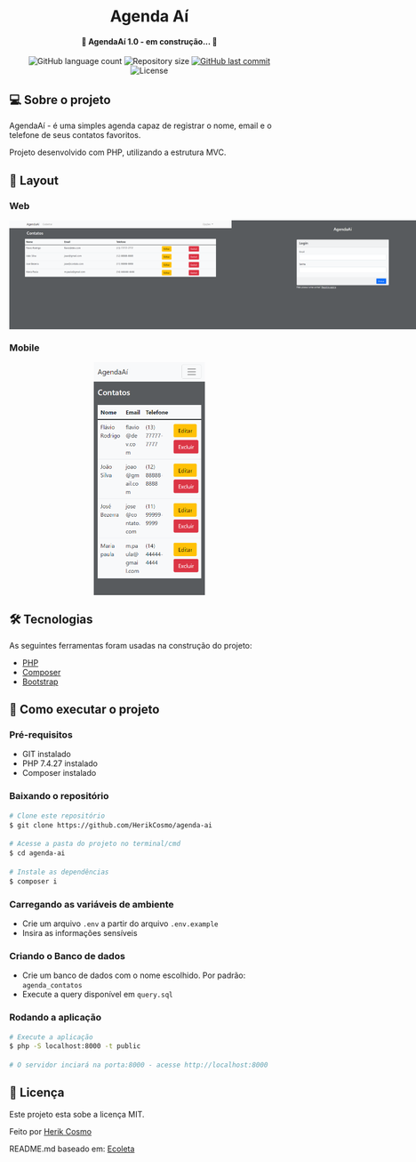 <h1 align="center">
    Agenda Aí
</h1>

<h4 align="center"> 
	🚧 AgendaAí 1.0 - em construção... 🚧
</h4>

<p align="center">
  <img alt="GitHub language count" src="https://img.shields.io/github/languages/count/HerikCosmo/agenda-ai?color=%2304D361">

  <img alt="Repository size" src="https://img.shields.io/github/repo-size/HerikCosmo/agenda-ai">

  <a href="https://github.com/HerikCosmo/agenda-ai/commits/master">
    <img alt="GitHub last commit" src="https://img.shields.io/github/last-commit/HerikCosmo/agenda-ai">
  </a>

  <img alt="License" src="https://img.shields.io/badge/license-MIT-brightgreen">

</p>


## 💻 Sobre o projeto

AgendaAí - é uma simples agenda capaz de registrar o nome, email e o telefone de seus contatos favoritos.

Projeto desenvolvido com PHP, utilizando a estrutura MVC.

## 🎨 Layout


### Web

<p align="center" style="display: flex; align-items: flex-start; justify-content: space-around;">
  <img alt="AgendaAiWeb" title="#AgendaAiWeb" src="./assets/web.png" width="400px">
  <img alt="AgendaAiLogin" title="#AgendaAiLogin" src="./assets/login.png" width="400px">
</p>

### Mobile

<p align="center" style="display: flex; align-items: flex-start; justify-content: center;">
  <img alt="AgendaAiMobile" title="#AgendaAiMobile" src="./assets/mobile.png" width="200px">
</p>

## 🛠 Tecnologias

As seguintes ferramentas foram usadas na construção do projeto:

- [PHP][php]
- [Composer][composer]
- [Bootstrap][bootstrap]


## 🚀 Como executar o projeto

### Pré-requisitos
- GIT instalado
- PHP 7.4.27 instalado
- Composer instalado

### Baixando o repositório

```bash
# Clone este repositório
$ git clone https://github.com/HerikCosmo/agenda-ai

# Acesse a pasta do projeto no terminal/cmd
$ cd agenda-ai

# Instale as dependências
$ composer i

```

### Carregando as variáveis de ambiente

- Crie um arquivo `.env` a partir do arquivo `.env.example`
- Insira as informações sensíveis

### Criando o Banco de dados

- Crie um banco de dados com o nome escolhido. Por padrão: `agenda_contatos`
- Execute a query disponível em `query.sql`

### Rodando a aplicação

```bash
# Execute a aplicação
$ php -S localhost:8000 -t public

# O servidor inciará na porta:8000 - acesse http://localhost:8000
```


## 📝 Licença

Este projeto esta sobe a licença MIT.

Feito por [Herik Cosmo](https://www.linkedin.com/in/herik-martins-3194b4208/)

README.md baseado em: [Ecoleta](https://github.com/tgmarinho/Ecoleta/blob/master/README.md)

[php]: https://www.php.net/
[composer]: https://getcomposer.org/
[bootstrap]: https://getbootstrap.com/
